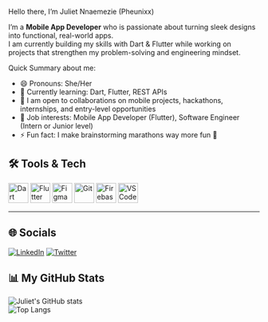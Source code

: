 Hello there, I’m Juliet Nnaemezie (Pheunixx)

I’m a **Mobile App Developer**  who is passionate about turning sleek designs into functional, real-world apps.  
I am currently building my skills with Dart & Flutter while working on projects that strengthen my problem-solving and engineering mindset.  


Quick Summary about me:
- 😄 Pronouns: She/Her  
- 🌱 Currently learning: Dart, Flutter, REST APIs  
- 🤝 I am open to collaborations on mobile projects, hackathons, internships, and entry-level opportunities  
- 💼 Job interests: Mobile App Developer (Flutter), Software Engineer (Intern or Junior level)  
- ⚡ Fun fact: I make brainstorming marathons way more fun 🚀  



## 🛠️ Tools & Tech  
<p align="left">
  <img src="https://cdn.jsdelivr.net/gh/devicons/devicon/icons/dart/dart-original.svg" alt="Dart" width="40" height="40"/>
  <img src="https://cdn.jsdelivr.net/gh/devicons/devicon/icons/flutter/flutter-original.svg" alt="Flutter" width="40" height="40"/>
  <img src="https://cdn.jsdelivr.net/gh/devicons/devicon/icons/figma/figma-original.svg" alt="Figma" width="40" height="40"/>
  <img src="https://cdn.jsdelivr.net/gh/devicons/devicon/icons/git/git-original.svg" alt="Git" width="40" height="40"/>
  <img src="https://cdn.jsdelivr.net/gh/devicons/devicon/icons/firebase/firebase-plain.svg" alt="Firebase" width="40" height="40"/>
  <img src="https://cdn.jsdelivr.net/gh/devicons/devicon/icons/vscode/vscode-original.svg" alt="VS Code" width="40" height="40"/>
</p>


---

## 🌐 Socials
[![LinkedIn](https://img.shields.io/badge/LinkedIn-0A66C2?style=for-the-badge&logo=linkedin&logoColor=white)](https://www.linkedin.com/in/[YOUR-LINKEDIN](https://www.linkedin.com/in/ogochukwu-nnaemezie-b0864b242/))  
[![Twitter](https://img.shields.io/badge/Twitter-1DA1F2?style=for-the-badge&logo=twitter&logoColor=white)](https://twitter.com/YOUR-TWITTER)  



## 📊 My GitHub Stats
![Juliet's GitHub stats](https://github-readme-stats.vercel.app/api?username=pheunixx&show_icons=true&theme=radical)  
![Top Langs](https://github-readme-stats.vercel.app/api/top-langs/?username=pheunixx&layout=compact&theme=radical)



